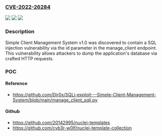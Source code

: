 ### [CVE-2022-26284](https://cve.mitre.org/cgi-bin/cvename.cgi?name=CVE-2022-26284)
![](https://img.shields.io/static/v1?label=Product&message=n%2Fa&color=blue)
![](https://img.shields.io/static/v1?label=Version&message=n%2Fa&color=blue)
![](https://img.shields.io/static/v1?label=Vulnerability&message=n%2Fa&color=brighgreen)

### Description

Simple Client Management System v1.0 was discovered to contain a SQL injection vulnerability via the id parameter in the manage_client endpoint. This vulnerability allows attackers to dump the application's database via crafted HTTP requests.

### POC

#### Reference
- https://github.com/Dir0x/SQLi-exploit---Simple-Client-Management-System/blob/main/manage_client_sqli.py

#### Github
- https://github.com/20142995/nuclei-templates
- https://github.com/cyb3r-w0lf/nuclei-template-collection


